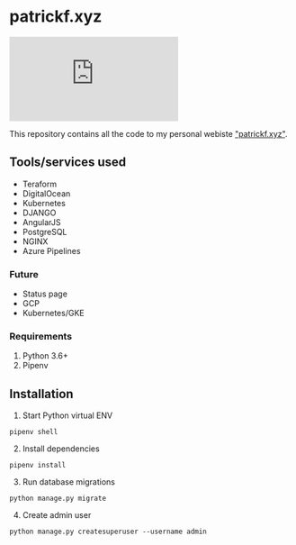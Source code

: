 # patrickf.xyz
[![Build Status](https://dev.azure.com/freemanpd36/freemanpd36/_apis/build/status/freemanpd.patrickf.xyz?branchName=master)](https://dev.azure.com/freemanpd36/freemanpd36/_build/latest?definitionId=1&branchName=master)

This repository contains all the code to my personal webiste ["patrickf.xyz"](https://www.django-rest-framework.org/).

## Tools/services used
* Teraform 
* DigitalOcean
* Kubernetes
* DJANGO
* AngularJS
* PostgreSQL
* NGINX 
* Azure Pipelines 

### Future
* Status page
* GCP
* Kubernetes/GKE


### Requirements
1. Python 3.6+
1. Pipenv 

## Installation
1. Start Python virtual ENV
```
pipenv shell
```
2. Install dependencies
```
pipenv install
```
3. Run database migrations
```
python manage.py migrate
```
4. Create admin user
```
python manage.py createsuperuser --username admin
```